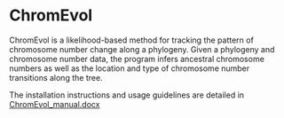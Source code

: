 # ChromEvol
ChromEvol is a likelihood-based method for tracking the pattern of chromosome
number change along a phylogeny. Given a phylogeny and chromosome number data,
the program infers ancestral chromosome numbers as well as the location and type of
chromosome number transitions along the tree.

The installation instructions and usage guidelines are detailed in [ChromEvol_manual.docx](https://github.com/anatshafir1/chromevol/files/10384046/ChromEvol_manual.docx)





